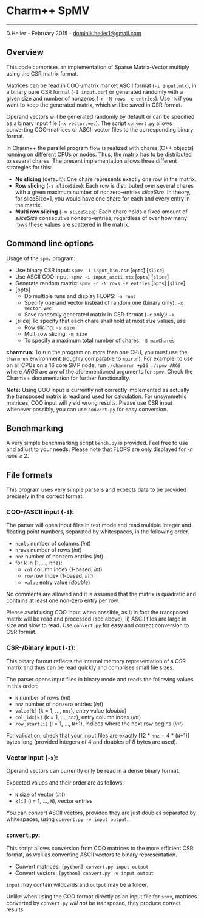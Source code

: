 # Charm++ SpMV #

----------
D.Heller - February 2015 - dominik.heller1@gmail.com

## Overview ##

This code comprises an implementation of Sparse Matrix-Vector multiply using the CSR matrix format.

Matrices can be read in COO-/matrix market ASCII format (`-i input.mtx`), in a binary pure CSR format (`-I input.csr`) or generated randomly with a given size and number of nonzeros (`-r -N rows -e entries`). Use `-k` if you want to keep the generated matrix, which will be saved in CSR format.

Operand vectors will be generated randomly by default or can be specified as a binary input file (`-x vector.vec`).
The script `convert.py` allows converting COO-matrices or ASCII vector files to the corresponding binary format.

In Charm++ the parallel program flow is realized with chares (C++ objects) running on different CPUs or nodes. Thus, the matrix has to be distributed to several chares.
The present implementation allows three different strategies for this:

- **No slicing** (default):
One chare represents exactly one row in the matrix.
- **Row slicing** (`-s sliceSize`):
Each row is distributed over several chares with a given maximum number of nonzero-entries *sliceSize*. In theory, for sliceSize=1, you would have one chare for each and every entry in the matrix.
- **Multi row slicing** (`-m sliceSize`):
Each chare holds a fixed amount of *sliceSize* consecutive nonzero-entries, regardless of over how many rows these values are scattered in the matrix.


## Command line options ##

Usage of the `spmv` program:

- Use binary CSR input: `spmv -I input_bin.csr`      [`opts`] [`slice`]
- Use ASCII COO input: `spmv -i input_ascii.mtx`    [`opts`] [`slice`]
- Generate random matrix: `spmv -r -N rows -e entries` [`opts`] [`slice`]
- [opts]
  * Do multiple runs and display FLOPS: `-n runs`
  * Specify operand vector instead of random one (binary only): `-x vector.vec`
  * Save randomly generated matrix in CSR-format (`-r` only): `-k`
- [slice]
  To specify that each chare shall hold at most *size* values, use
  * Row slicing: `-s size`
  * Multi row slicing: `-m size`
  * To specify a maximum total number of chares: `-S maxChares`

**charmrun:** To run the program on more than one CPU, you must use the `charmrun` environment (roughly comparable to `mpirun`).
For example, to use on all CPUs on a 16 core SMP node, run `./charmrun +p16 ./spmv ARGS` where *ARGS* are any of the aforementioned arguments for `spmv`.
Check the Charm++ documentation for further functionality.


**Note:** Using COO input is currently not correctly implemented as actually the transposed matrix is read and used for calculation.
For unsymmetric matrices, COO input will yield wrong results.
Please use CSR input whenever possibly, you can use `convert.py` for easy conversion.


## Benchmarking ##

A very simple benchmarking script `bench.py` is provided.
Feel free to use and adjust to your needs.
Please note that FLOPS are only displayed for *-n runs* &ge; 2.


## File formats ##

This program uses very simple parsers and expects data to be provided precisely in the correct format.

### COO-/ASCII input (`-i`): ###
The parser will open input files in text mode and read multiple integer and floating point numbers, separated by whitespaces, in the following order.

- `ncols` number of columns (*int*)
- `nrows` number of rows (*int*)
- `nnz` number of nonzero entries (*int*)
- for k in {1, ..., nnz}:
  * `col` column index (1-based, *int*)
  * `row` row index (1-based, *int*)
  * `value` entry value (*double*)

No comments are allowed and it is assumed that the matrix is quadratic and contains at least one non-zero entry per row.

Please avoid using COO input when possible, as i) in fact the transposed matrix will be read and processed (see above), ii) ASCII files are large in size and slow to read. Use `convert.py` for easy and correct conversion to CSR format.

### CSR-/binary input (`-I`): ###
This binary format reflects the internal memory representation of a CSR matrix and thus can be read quickly and comprises small file sizes.

The parser opens input files in binary mode and reads the following values in this order:

- `N` number of rows (*int*)
- `nnz` number of nonzero entries (*int*)
- `value[k]` (k = 1, ..., `nnz`),  entry value (*double*)
- `col_idx[k]` (k = 1, ..., `nnz`),  entry column index (*int*)
- `row_start[i]` (i = 1, ..., `N`+1),  indices where the next row begins (*int*)

For validation, check that your input files are exactly [12 * `nnz` + 4 * (`N`+1)] bytes long (provided integers of 4 and doubles of 8 bytes are used).


### Vector input (`-x`): ###

Operand vectors can currently only be read in a dense binary format.

Expected values and their order are as follows:

- `N` size of vector (*int*)
- `x[i]` (i = 1, ..., `N`), vector entries

You can convert ASCII vectors, provided they are just doubles separated by whitespaces, using `convert.py -v input output`.


### `convert.py`: ###

This script allows conversion from COO matrices to the more efficient CSR format, as well as converting ASCII vectors to binary representation.

- Convert matrices: `[python] convert.py input output`
- Convert vectors: `[python] convert.py -v input output`

`input` may contain wildcards and `output` may be a folder.

Unlike when using the COO format directly as an input file for `spmv`, matrices converted by `convert.py` *will not* be transposed, they produce correct results.